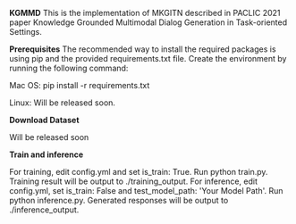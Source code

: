**KGMMD**
This is the implementation of MKGITN described in PACLIC 2021 paper Knowledge Grounded Multimodal Dialog Generation in Task-oriented Settings.

**Prerequisites**
The recommended way to install the required packages is using pip and the provided requirements.txt file. Create the environment by running the following command:

Mac OS: pip install -r requirements.txt

Linux: Will be released soon.

**Download Dataset**

Will be released soon

**Train and inference**

For training, edit config.yml and set is_train: True. Run python train.py. Training result will be output to ./training_output.
For inference, edit config.yml, set is_train: False and test_model_path: 'Your Model Path'. Run python inference.py. Generated responses will be output to ./inference_output.
